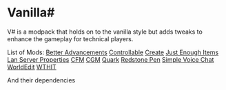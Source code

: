 # Vanilla\#

V\# is a modpack that holds on to the vanilla style but adds tweaks to enhance the gameplay for technical players.

List of Mods:
[Better Advancements](https://www.curseforge.com/minecraft/mc-mods/better-advancements)
[Controllable](https://www.curseforge.com/minecraft/mc-mods/controllable)
[Create](https://www.curseforge.com/minecraft/mc-mods/create)
[Just Enough Items](https://www.curseforge.com/minecraft/mc-mods/jei)
[Lan Server Properties](https://www.curseforge.com/minecraft/mc-mods/lan-server-properties)
[CFM](https://www.curseforge.com/minecraft/mc-mods/mrcrayfish-furniture-mod)
[CGM](https://www.curseforge.com/minecraft/mc-mods/mrcrayfishs-gun-mod)
[Quark](https://www.curseforge.com/minecraft/mc-mods/quark)
[Redstone Pen](https://www.curseforge.com/minecraft/mc-mods/redstone-pen)
[Simple Voice Chat](https://www.curseforge.com/minecraft/mc-mods/simple-voice-chat)
[WorldEdit](https://worldedit.enginehub.org/en/latest/)
[WTHIT](https://github.com/badasintended/wthit)

And their dependencies 
